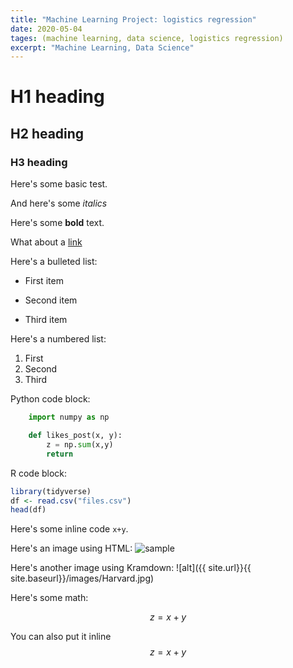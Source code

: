 ```yaml
---
title: "Machine Learning Project: logistics regression"
date: 2020-05-04
tages: (machine learning, data science, logistics regression)
excerpt: "Machine Learning, Data Science"
---
```


# H1 heading

## H2 heading

### H3 heading

Here's some basic test. 

And here's some *italics*

Here's some **bold** text.

What about a [link](http://github.come/hongdi-zhao)

Here's a bulleted list:
* First item
+ Second item
- Third item

Here's a numbered list:
1. First
2. Second
3. Third

Python code block:
```python 
    import numpy as np

    def likes_post(x, y):
        z = np.sum(x,y)
        return 
```

R code block:
```r
library(tidyverse)
df <- read.csv("files.csv")
head(df)
```

Here's some inline code `x+y`.

Here's an image using HTML:
<img src="{{ site.url }}{{ site.baseurl }}/images/Harvard.jpg" alt="sample">

Here's another image using Kramdown:
![alt]({{ site.url}}{{ site.baseurl}}/images/Harvard.jpg)

Here's some math:

$$z=x+y$$

You can also put it inline $$z=x+y$$